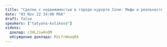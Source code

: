 ```yaml
---
title: "Сделки с недвижимостью в городе-курорте Сочи. Мифы и реальность"
date: "03 Nov 22 14:00 MSK"
draft: false
speakers: ["tatyana-kulikova"]
videos:
  доклад: c3HLJiwAnQM
  обсуждение доклада: MzLfrWmaqR4
---
```

